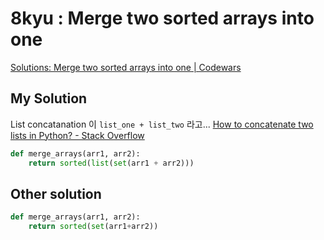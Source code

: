 # 8kyu : Merge two sorted arrays into one

[Solutions: Merge two sorted arrays into one | Codewars](https://www.codewars.com/kata/5899642f6e1b25935d000161/solutions/solutions)

## My Solution

List concatanation 이 `list_one + list_two` 라고...
[How to concatenate two lists in Python? - Stack Overflow](https://stackoverflow.com/questions/1720421/how-to-concatenate-two-lists-in-python)

```python
def merge_arrays(arr1, arr2):
    return sorted(list(set(arr1 + arr2)))
```

## Other solution

```python
def merge_arrays(arr1, arr2):
    return sorted(set(arr1+arr2))
```
